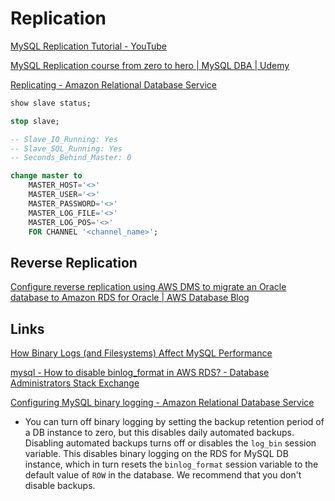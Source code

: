 # Replication

[MySQL Replication Tutorial - YouTube](https://www.youtube.com/playlist?list=PLd5sTGXltJ-mvbbhIyLT8hjinK9RYfjhY)

[MySQL Replication course from zero to hero | MySQL DBA | Udemy](https://www.udemy.com/course/mysql-replication-course-from-zero-to-hero/)

[Replicating - Amazon Relational Database Service](https://docs.aws.amazon.com/AmazonRDS/latest/UserGuide/mysql-stored-proc-replicating.html)

```sql
show slave status;

stop slave;

-- Slave_IO_Running: Yes
-- Slave_SQL_Running: Yes
-- Seconds_Behind_Master: 0

change master to
	MASTER_HOST='<>'
	MASTER_USER='<>'
	MASTER_PASSWORD='<>'
	MASTER_LOG_FILE='<>'
	MASTER_LOG_POS='<>'
	FOR CHANNEL '<channel_name>';

```

## Reverse Replication

[Configure reverse replication using AWS DMS to migrate an Oracle database to Amazon RDS for Oracle | AWS Database Blog](https://aws.amazon.com/blogs/database/configure-reverse-replication-using-aws-dms-to-migrate-an-oracle-database-to-amazon-rds-for-oracle/)

## Links

[How Binary Logs (and Filesystems) Affect MySQL Performance](https://www.percona.com/blog/how-binary-logs-and-filesystems-affect-mysql-performance/)

[mysql - How to disable binlog\_format in AWS RDS? - Database Administrators Stack Exchange](https://dba.stackexchange.com/questions/318682/how-to-disable-binlog-format-in-aws-rds)

[Configuring MySQL binary logging - Amazon Relational Database Service](https://docs.aws.amazon.com/AmazonRDS/latest/UserGuide/USER_LogAccess.MySQL.BinaryFormat.html)

- You can turn off binary logging by setting the backup retention period of a DB instance to zero, but this disables daily automated backups. Disabling automated backups turns off or disables the `log_bin` session variable. This disables binary logging on the RDS for MySQL DB instance, which in turn resets the `binlog_format` session variable to the default value of `ROW` in the database. We recommend that you don't disable backups.
